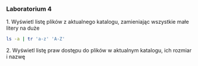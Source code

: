 ### Laboratorium 4

1\. Wyświetl listę plików z aktualnego katalogu, zamieniając wszystkie małe litery na duże
```sh
ls -a | tr 'a-z' 'A-Z'
```
2\. Wyświetl listę praw dostępu do plików w aktualnym katalogu, ich rozmiar i nazwę
